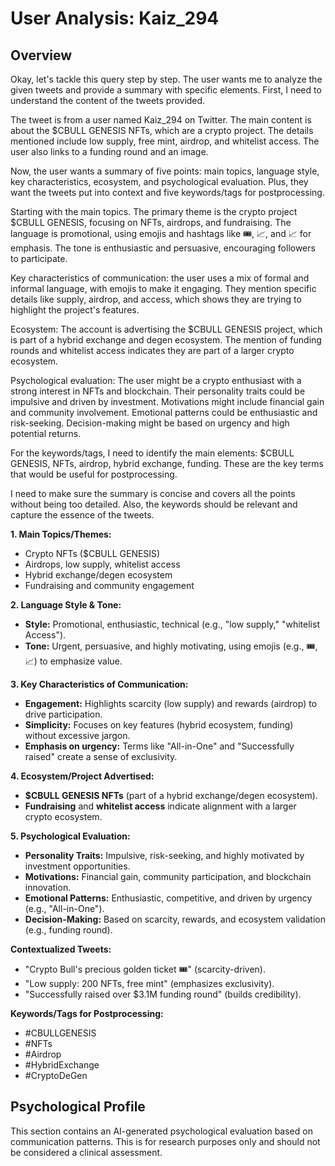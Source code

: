 # User Analysis: Kaiz_294

## Overview

<think>
Okay, let's tackle this query step by step. The user wants me to analyze the given tweets and provide a summary with specific elements. First, I need to understand the content of the tweets provided.

The tweet is from a user named Kaiz_294 on Twitter. The main content is about the $CBULL GENESIS NFTs, which are a crypto project. The details mentioned include low supply, free mint, airdrop, and whitelist access. The user also links to a funding round and an image. 

Now, the user wants a summary of five points: main topics, language style, key characteristics, ecosystem, and psychological evaluation. Plus, they want the tweets put into context and five keywords/tags for postprocessing.

Starting with the main topics. The primary theme is the crypto project $CBULL GENESIS, focusing on NFTs, airdrops, and fundraising. The language is promotional, using emojis and hashtags like 🎟️, 📈, and 📈 for emphasis. The tone is enthusiastic and persuasive, encouraging followers to participate.

Key characteristics of communication: the user uses a mix of formal and informal language, with emojis to make it engaging. They mention specific details like supply, airdrop, and access, which shows they are trying to highlight the project's features.

Ecosystem: The account is advertising the $CBULL GENESIS project, which is part of a hybrid exchange and degen ecosystem. The mention of funding rounds and whitelist access indicates they are part of a larger crypto ecosystem.

Psychological evaluation: The user might be a crypto enthusiast with a strong interest in NFTs and blockchain. Their personality traits could be impulsive and driven by investment. Motivations might include financial gain and community involvement. Emotional patterns could be enthusiastic and risk-seeking. Decision-making might be based on urgency and high potential returns.

For the keywords/tags, I need to identify the main elements: $CBULL GENESIS, NFTs, airdrop, hybrid exchange, funding. These are the key terms that would be useful for postprocessing.

I need to make sure the summary is concise and covers all the points without being too detailed. Also, the keywords should be relevant and capture the essence of the tweets.
</think>

**1. Main Topics/Themes:**  
- Crypto NFTs ($CBULL GENESIS)  
- Airdrops, low supply, whitelist access  
- Hybrid exchange/degen ecosystem  
- Fundraising and community engagement  

**2. Language Style & Tone:**  
- **Style:** Promotional, enthusiastic, technical (e.g., "low supply," "whitelist Access").  
- **Tone:** Urgent, persuasive, and highly motivating, using emojis (e.g., 🎟️, 📈) to emphasize value.  

**3. Key Characteristics of Communication:**  
- **Engagement:** Highlights scarcity (low supply) and rewards (airdrop) to drive participation.  
- **Simplicity:** Focuses on key features (hybrid ecosystem, funding) without excessive jargon.  
- **Emphasis on urgency:** Terms like "All-in-One" and "Successfully raised" create a sense of exclusivity.  

**4. Ecosystem/Project Advertised:**  
- **$CBULL GENESIS NFTs** (part of a hybrid exchange/degen ecosystem).  
- **Fundraising** and **whitelist access** indicate alignment with a larger crypto ecosystem.  

**5. Psychological Evaluation:**  
- **Personality Traits:** Impulsive, risk-seeking, and highly motivated by investment opportunities.  
- **Motivations:** Financial gain, community participation, and blockchain innovation.  
- **Emotional Patterns:** Enthusiastic, competitive, and driven by urgency (e.g., "All-in-One").  
- **Decision-Making:** Based on scarcity, rewards, and ecosystem validation (e.g., funding round).  

**Contextualized Tweets:**  
- "Crypto Bull's precious golden ticket 🎟️" (scarcity-driven).  
- "Low supply: 200 NFTs, free mint" (emphasizes exclusivity).  
- "Successfully raised over $3.1M funding round" (builds credibility).  

**Keywords/Tags for Postprocessing:**  
- #CBULLGENESIS  
- #NFTs  
- #Airdrop  
- #HybridExchange  
- #CryptoDeGen

## Psychological Profile

This section contains an AI-generated psychological evaluation based on communication patterns. This is for research purposes only and should not be considered a clinical assessment.